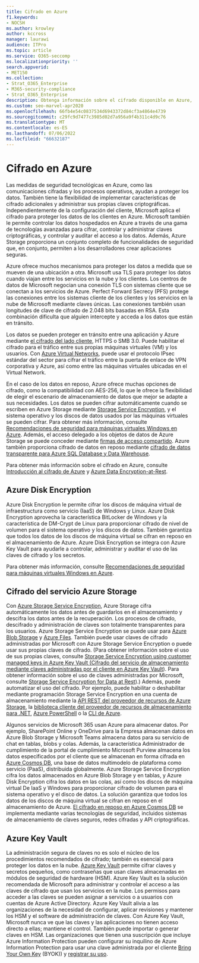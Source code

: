 ```yaml
---
title: Cifrado en Azure
f1.keywords:
- NOCSH
ms.author: krowley
author: kccross
manager: laurawi
audience: ITPro
ms.topic: article
ms.service: O365-seccomp
ms.localizationpriority: ''
search.appverid:
- MET150
ms.collection:
- Strat_O365_Enterprise
- M365-security-compliance
- Strat_O365_Enterprise
description: Obtenga información sobre el cifrado disponible en Azure, como Azure Disk Encryption.
ms.custom: seo-marvel-apr2020
ms.openlocfilehash: 66fb4e54c0837534d6943372d84cf3a4864e4739
ms.sourcegitcommit: c29fc9d7477c3985d02d7a956a9f4b311c4d9c76
ms.translationtype: MT
ms.contentlocale: es-ES
ms.lasthandoff: 07/06/2022
ms.locfileid: "66632187"
---
```

# <a name="encryption-in-azure"></a>Cifrado en Azure

Las medidas de seguridad tecnológicas en Azure, como las comunicaciones cifradas y los procesos operativos, ayudan a proteger los datos. También tiene la flexibilidad de implementar características de cifrado adicionales y administrar sus propias claves criptográficas. Independientemente de la configuración del cliente, Microsoft aplica el cifrado para proteger los datos de los clientes en Azure. Microsoft también le permite controlar los datos hospedados en Azure a través de una gama de tecnologías avanzadas para cifrar, controlar y administrar claves criptográficas, y controlar y auditar el acceso a los datos. Además, Azure Storage proporciona un conjunto completo de funcionalidades de seguridad que, en conjunto, permiten a los desarrolladores crear aplicaciones seguras.

Azure ofrece muchos mecanismos para proteger los datos a medida que se mueven de una ubicación a otra. Microsoft usa TLS para proteger los datos cuando viajan entre los servicios en la nube y los clientes. Los centros de datos de Microsoft negocian una conexión TLS con sistemas cliente que se conectan a los servicios de Azure. Perfect Forward Secrecy (PFS) protege las conexiones entre los sistemas cliente de los clientes y los servicios en la nube de Microsoft mediante claves únicas. Las conexiones también usan longitudes de clave de cifrado de 2.048 bits basadas en RSA. Esta combinación dificulta que alguien intercepte y acceda a los datos que están en tránsito.

Los datos se pueden proteger en tránsito entre una aplicación y Azure mediante [el cifrado del lado cliente](/azure/storage/storage-client-side-encryption), HTTPS o SMB 3.0. Puede habilitar el cifrado para el tráfico entre sus propias máquinas virtuales (VM) y los usuarios. Con [Azure Virtual Networks](https://azure.microsoft.com/services/virtual-network/), puede usar el protocolo IPsec estándar del sector para cifrar el tráfico entre la puerta de enlace de VPN corporativa y Azure, así como entre las máquinas virtuales ubicadas en el Virtual Network.

En el caso de los datos en reposo, Azure ofrece muchas opciones de cifrado, como la compatibilidad con AES-256, lo que le ofrece la flexibilidad de elegir el escenario de almacenamiento de datos que mejor se adapte a sus necesidades. Los datos se pueden cifrar automáticamente cuando se escriben en Azure Storage mediante [Storage Service Encryption](/azure/storage/storage-service-encryption), y el sistema operativo y los discos de datos usados por las máquinas virtuales se pueden cifrar. Para obtener más información, consulte [Recomendaciones de seguridad para máquinas virtuales Windows en Azure](/azure/security/azure-security-disk-encryption). Además, el acceso delegado a los objetos de datos de Azure Storage se puede conceder mediante [firmas de acceso compartido](/azure/storage/storage-dotnet-shared-access-signature-part-1). Azure también proporciona cifrado de datos en reposo mediante [cifrado de datos transparente para Azure SQL Database y Data Warehouse](/sql/relational-databases/security/encryption/transparent-data-encryption-azure-sql).

Para obtener más información sobre el cifrado en Azure, consulte [Introducción al cifrado de Azure](/azure/security/security-azure-encryption-overview) y [Azure Data Encryption-at-Rest](/azure/security/azure-security-encryption-atrest).

## <a name="azure-disk-encryption"></a>Azure Disk Encryption

Azure Disk Encryption le permite cifrar los discos de máquina virtual de infraestructura como servicio (IaaS) de Windows y Linux. Azure Disk Encryption aprovecha la característica BitLocker de Windows y la característica de DM-Crypt de Linux para proporcionar cifrado de nivel de volumen para el sistema operativo y los discos de datos. También garantiza que todos los datos de los discos de máquina virtual se cifran en reposo en el almacenamiento de Azure. Azure Disk Encryption se integra con Azure Key Vault para ayudarle a controlar, administrar y auditar el uso de las claves de cifrado y los secretos.

Para obtener más información, consulte [Recomendaciones de seguridad para máquinas virtuales Windows en Azure](/azure/virtual-machines/windows/security-recommendations).

## <a name="azure-storage-service-encryption"></a>Cifrado del servicio Azure Storage

Con [Azure Storage Service Encryption](/azure/storage/storage-service-encryption), Azure Storage cifra automáticamente los datos antes de guardarlos en el almacenamiento y descifra los datos antes de la recuperación. Los procesos de cifrado, descifrado y administración de claves son totalmente transparentes para los usuarios. Azure Storage Service Encryption se puede usar para [Azure Blob Storage](https://azure.microsoft.com/services/storage/blobs/) y [Azure Files](https://azure.microsoft.com/services/storage/files/). También puede usar claves de cifrado administradas por Microsoft con Azure Storage Service Encryption o puede usar sus propias claves de cifrado. (Para obtener información sobre el uso de sus propias claves, consulte [Storage Service Encryption using customer managed keys in Azure Key Vault (Cifrado del servicio de almacenamiento mediante claves administradas por el cliente en Azure Key Vault](/azure/storage/common/storage-service-encryption-customer-managed-keys)). Para obtener información sobre el uso de claves administradas por Microsoft, consulte [Storage Service Encryption for Data at Rest](/azure/storage/storage-service-encryption)).) Además, puede automatizar el uso del cifrado. Por ejemplo, puede habilitar o deshabilitar mediante programación Storage Service Encryption en una cuenta de almacenamiento mediante la [API REST del proveedor de recursos de Azure Storage](/rest/api/storagerp/), la [biblioteca cliente del proveedor de recursos de almacenamiento para .NET](/dotnet/api/overview/azure/storage), [Azure PowerShell](/powershell/azureps-cmdlets-docs) o la [CLI de Azure](/azure/storage/storage-azure-cli).

Algunos servicios de Microsoft 365 usan Azure para almacenar datos. Por ejemplo, SharePoint Online y OneDrive para la Empresa almacenan datos en Azure Blob Storage y Microsoft Teams almacena datos para su servicio de chat en tablas, blobs y colas. Además, la característica Administrador de cumplimiento de la portal de cumplimiento Microsoft Purview almacena los datos especificados por el cliente que se almacenan en forma cifrada en [Azure Cosmos DB](/azure/cosmos-db/database-encryption-at-rest), una base de datos multimodelo de plataforma como servicio (PaaS), distribuida globalmente. Azure Storage Service Encryption cifra los datos almacenados en Azure Blob Storage y en tablas, y Azure Disk Encryption cifra los datos en las colas, así como los discos de máquina virtual De IaaS y Windows para proporcionar cifrado de volumen para el sistema operativo y el disco de datos. La solución garantiza que todos los datos de los discos de máquina virtual se cifran en reposo en el almacenamiento de Azure. [El cifrado en reposo en Azure Cosmos DB](/azure/cosmos-db/database-encryption-at-rest) se implementa mediante varias tecnologías de seguridad, incluidos sistemas de almacenamiento de claves seguros, redes cifradas y API criptográficas.

## <a name="azure-key-vault"></a>Azure Key Vault

La administración segura de claves no es solo el núcleo de los procedimientos recomendados de cifrado; también es esencial para proteger los datos en la nube. [Azure Key Vault](/azure/key-vault/key-vault-whatis) permite cifrar claves y secretos pequeños, como contraseñas que usan claves almacenadas en módulos de seguridad de hardware (HSM). Azure Key Vault es la solución recomendada de Microsoft para administrar y controlar el acceso a las claves de cifrado que usan los servicios en la nube. Los permisos para acceder a las claves se pueden asignar a servicios o a usuarios con cuentas de Azure Active Directory. Azure Key Vault alivia a las organizaciones de la necesidad de configurar, aplicar revisiones y mantener los HSM y el software de administración de claves. Con Azure Key Vault, Microsoft nunca ve que las claves y las aplicaciones no tienen acceso directo a ellas; mantiene el control. También puede importar o generar claves en HSM. Las organizaciones que tienen una suscripción que incluye Azure Information Protection pueden configurar su inquilino de Azure Information Protection para usar una clave administrada por el cliente [Bring Your Own Key](/information-protection/plan-design/byok-price-restrictions) (BYOK)) y [registrar su uso](/information-protection/deploy-use/log-analyze-usage).
